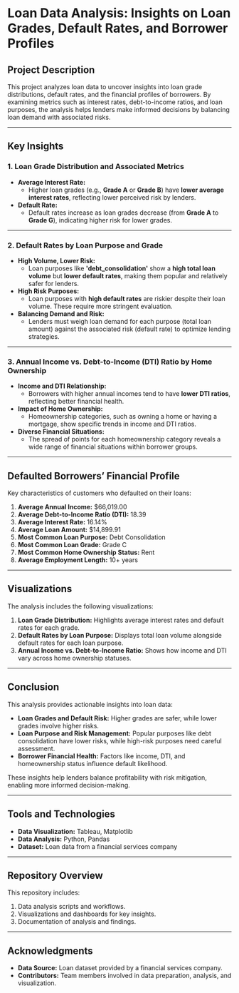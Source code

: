 # Loan Data Analysis: Insights on Loan Grades, Default Rates, and Borrower Profiles

## Project Description

This project analyzes loan data to uncover insights into loan grade distributions, default rates, and the financial profiles of borrowers. By examining metrics such as interest rates, debt-to-income ratios, and loan purposes, the analysis helps lenders make informed decisions by balancing loan demand with associated risks.

---

## Key Insights

### **1. Loan Grade Distribution and Associated Metrics**
- **Average Interest Rate:**
  - Higher loan grades (e.g., **Grade A** or **Grade B**) have **lower average interest rates**, reflecting lower perceived risk by lenders.
- **Default Rate:**
  - Default rates increase as loan grades decrease (from **Grade A** to **Grade G**), indicating higher risk for lower grades.

---

### **2. Default Rates by Loan Purpose and Grade**
- **High Volume, Lower Risk:**
  - Loan purposes like **'debt_consolidation'** show a **high total loan volume** but **lower default rates**, making them popular and relatively safer for lenders.
- **High Risk Purposes:**
  - Loan purposes with **high default rates** are riskier despite their loan volume. These require more stringent evaluation.
- **Balancing Demand and Risk:**
  - Lenders must weigh loan demand for each purpose (total loan amount) against the associated risk (default rate) to optimize lending strategies.

---

### **3. Annual Income vs. Debt-to-Income (DTI) Ratio by Home Ownership**
- **Income and DTI Relationship:**
  - Borrowers with higher annual incomes tend to have **lower DTI ratios**, reflecting better financial health.
- **Impact of Home Ownership:**
  - Homeownership categories, such as owning a home or having a mortgage, show specific trends in income and DTI ratios.
- **Diverse Financial Situations:**
  - The spread of points for each homeownership category reveals a wide range of financial situations within borrower groups.

---

## Defaulted Borrowers’ Financial Profile

Key characteristics of customers who defaulted on their loans:
1. **Average Annual Income:** $66,019.00  
2. **Average Debt-to-Income Ratio (DTI):** 18.39  
3. **Average Interest Rate:** 16.14%  
4. **Average Loan Amount:** $14,899.91  
5. **Most Common Loan Purpose:** Debt Consolidation  
6. **Most Common Loan Grade:** Grade C  
7. **Most Common Home Ownership Status:** Rent  
8. **Average Employment Length:** 10+ years  

---

## Visualizations

The analysis includes the following visualizations:
1. **Loan Grade Distribution:** Highlights average interest rates and default rates for each grade.
2. **Default Rates by Loan Purpose:** Displays total loan volume alongside default rates for each loan purpose.
3. **Annual Income vs. Debt-to-Income Ratio:** Shows how income and DTI vary across home ownership statuses.

---

## Conclusion

This analysis provides actionable insights into loan data:
- **Loan Grades and Default Risk:** Higher grades are safer, while lower grades involve higher risks.
- **Loan Purpose and Risk Management:** Popular purposes like debt consolidation have lower risks, while high-risk purposes need careful assessment.
- **Borrower Financial Health:** Factors like income, DTI, and homeownership status influence default likelihood.

These insights help lenders balance profitability with risk mitigation, enabling more informed decision-making.

---

## Tools and Technologies
- **Data Visualization:** Tableau, Matplotlib
- **Data Analysis:** Python, Pandas
- **Dataset:** Loan data from a financial services company

---

## Repository Overview
This repository includes:
1. Data analysis scripts and workflows.
2. Visualizations and dashboards for key insights.
3. Documentation of analysis and findings.

---

## Acknowledgments
- **Data Source:** Loan dataset provided by a financial services company.
- **Contributors:** Team members involved in data preparation, analysis, and visualization.
